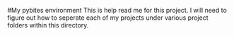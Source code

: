 #My pybites environment
This is help read me for this project. I will need to figure out how to seperate each of my projects under various project folders within this directory. 